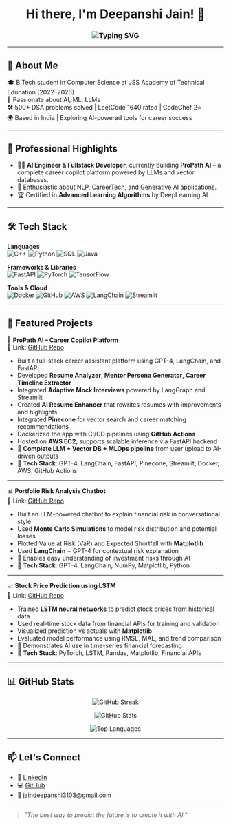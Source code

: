 <h1 align="center">Hi there, I'm Deepanshi Jain! 👋</h1>

<h3 align="center">
  <img src="https://readme-typing-svg.demolab.com?font=Fira+Code&size=24&pause=1000&color=F75C7E&center=true&vCenter=true&width=435&lines=AI%2FML+Engineer" alt="Typing SVG" />
</h3>


---

## 🧬 About Me

🎓 B.Tech student in Computer Science at JSS Academy of Technical Education (2022–2026)  
💼 Passionate about AI, ML, LLMs  
🛠️ 500+ DSA problems solved | LeetCode 1640 rated | CodeChef 2⭐  
🌍 Based in India | Exploring AI-powered tools for career success  

---

## 💼 Professional Highlights

- 👩‍💻 **AI Engineer & Fullstack Developer**, currently building **ProPath AI** – a complete career copilot platform powered by LLMs and vector databases.
- 🧠 Enthusiastic about NLP, CareerTech, and Generative AI applications.
- 🏆 Certified in **Advanced Learning Algorithms** by DeepLearning.AI

---

## 🛠️ Tech Stack

**Languages**  
![C++](https://img.shields.io/badge/C++-00599C?style=flat&logo=c%2B%2B&logoColor=white)
![Python](https://img.shields.io/badge/Python-FFD43B?style=flat&logo=python&logoColor=blue)
![SQL](https://img.shields.io/badge/SQL-003B57?style=flat&logo=mysql&logoColor=white)
![Java](https://img.shields.io/badge/Java-ED8B00?style=flat&logo=java&logoColor=white)

**Frameworks & Libraries**  
![FastAPI](https://img.shields.io/badge/FastAPI-005571?style=flat&logo=fastapi)
![PyTorch](https://img.shields.io/badge/PyTorch-EE4C2C?style=flat&logo=pytorch&logoColor=white)
![TensorFlow](https://img.shields.io/badge/TensorFlow-FF6F00?style=flat&logo=tensorflow&logoColor=white)

**Tools & Cloud**  
![Docker](https://img.shields.io/badge/Docker-2496ED?style=flat&logo=docker&logoColor=white)
![GitHub](https://img.shields.io/badge/GitHub-181717?style=flat&logo=github)
![AWS](https://img.shields.io/badge/AWS-232F3E?style=flat&logo=amazon-aws&logoColor=white)
![LangChain](https://img.shields.io/badge/LangChain-000?style=flat&logo=data&logoColor=green)
![Streamlit](https://img.shields.io/badge/Streamlit-FF4B4B?style=flat&logo=streamlit&logoColor=white)

---
## 🎯 Featured Projects

🧠 **ProPath AI – Career Copilot Platform**  
🔗 Link: [GitHub Repo](https://github.com/deepanshi-jain/ProPathAI)

- Built a full-stack career assistant platform using GPT-4, LangChain, and FastAPI  
- Developed **Resume Analyzer**, **Mentor Persona Generator**, **Career Timeline Extractor**  
- Integrated **Adaptive Mock Interviews** powered by LangGraph and Streamlit  
- Created **AI Resume Enhancer** that rewrites resumes with improvements and highlights  
- Integrated **Pinecone** for vector search and career matching recommendations  
- Dockerized the app with CI/CD pipelines using **GitHub Actions**  
- Hosted on **AWS EC2**, supports scalable inference via FastAPI backend  
- 📌 **Complete LLM + Vector DB + MLOps pipeline** from user upload to AI-driven outputs  
- 🧰 **Tech Stack**: GPT-4, LangChain, FastAPI, Pinecone, Streamlit, Docker, AWS, GitHub Actions

---

📊 **Portfolio Risk Analysis Chatbot**  
🔗 Link: [GitHub Repo](https://github.com/deepanshi-jain/Portfolio_Risk_Analysis)

- Built an LLM-powered chatbot to explain financial risk in conversational style  
- Used **Monte Carlo Simulations** to model risk distribution and potential losses  
- Plotted Value at Risk (VaR) and Expected Shortfall with **Matplotlib**  
- Used **LangChain** + GPT-4 for contextual risk explanation  
- 📌 Enables easy understanding of investment risks through AI  
- 🧰 **Tech Stack**: GPT-4, LangChain, NumPy, Matplotlib, Python

---

📈 **Stock Price Prediction using LSTM**  
🔗 Link: [GitHub Repo](https://github.com/deepanshi-jain/Stock_Market_LSTM)

- Trained **LSTM neural networks** to predict stock prices from historical data  
- Used real-time stock data from financial APIs for training and validation  
- Visualized prediction vs actuals with **Matplotlib**  
- Evaluated model performance using RMSE, MAE, and trend comparison  
- 📌 Demonstrates AI use in time-series financial forecasting  
- 🧰 **Tech Stack**: PyTorch, LSTM, Pandas, Matplotlib, Financial APIs

---


## 📊 GitHub Stats

<p align="center">
  <img src="https://streak-stats.demolab.com?user=deepanshi-jain&theme=radical&hide_border=true" alt="GitHub Streak" />
</p>
<p align="center">
  <img src="https://github-readme-stats.vercel.app/api?username=deepanshi-jain&theme=radical&show_icons=true&hide_border=true&count_private=true" alt="GitHub Stats" />
</p>
<p align="center">
  <img src="https://github-readme-stats.vercel.app/api/top-langs/?username=deepanshi-jain&theme=radical&show_icons=true&hide_border=true&layout=compact" alt="Top Languages" />
</p>

---

## 📫 Let's Connect

- 💼 [LinkedIn](https://www.linkedin.com/in/deepanshii-jain-683b24249/)
- 💻 [GitHub](https://github.com/deepanshiijain_24)
- 📧 jaindeepanshi3103@gmail.com

---

> *"The best way to predict the future is to create it with AI."*
